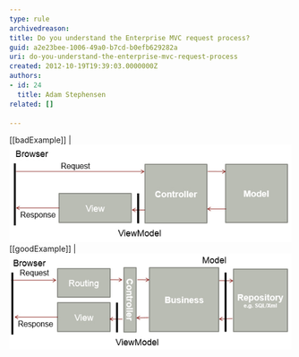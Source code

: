```yaml
---
type: rule
archivedreason: 
title: Do you understand the Enterprise MVC request process?
guid: a2e23bee-1006-49a0-b7cd-b0efb629282a
uri: do-you-understand-the-enterprise-mvc-request-process
created: 2012-10-19T19:39:03.0000000Z
authors:
- id: 24
  title: Adam Stephensen
related: []

---
```


[[badExample]]
| ![The sample applications  do not include the concept of a business](request-process-bad.jpg)
[[goodExample]]
| ![An enterprise solution should include a business layer and a data layer abstraction](request-process-good.jpg)
<!--endintro-->
